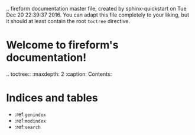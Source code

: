 .. fireform documentation master file, created by
   sphinx-quickstart on Tue Dec 20 22:39:37 2016.
   You can adapt this file completely to your liking, but it should at least
   contain the root `toctree` directive.

Welcome to fireform's documentation!
====================================

.. toctree::
   :maxdepth: 2
   :caption: Contents:



Indices and tables
==================

* :ref:`genindex`
* :ref:`modindex`
* :ref:`search`
